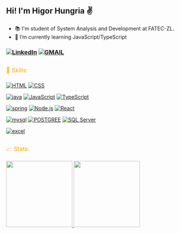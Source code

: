 ## Hi! I'm Higor Hungria ✌️

- 📚 I'm student of System Analysis and Development at FATEC-ZL.
- 🌱 I’m currently learning JavaScript/TypeScript

### [![LinkedIn](https://img.shields.io/badge/LinkedIn-0077B5?style=for-the-badge&logo=linkedin&logoColor=white)](https://www.linkedin.com/in/higor-hungria-1ba47a234/) [![GMAIL](https://img.shields.io/badge/Gmail-D14836?style=for-the-badge&logo=gmail&logoColor=white)](mailto:contatohigor.hungria466@gmail.com)
 ##
<div style="color: orange;"><font size="3"> 🚀 Skills:</font></div>

### 
[![HTML](https://img.shields.io/badge/HTML-239120?style=for-the-badge&logo=html5&logoColor=white)]() [![CSS](https://img.shields.io/badge/CSS-239120?&style=for-the-badge&logo=css3&logoColor=white)]() 

[![java](https://img.shields.io/badge/Java-ED8B00?style=for-the-badge&logo=openjdk&logoColor=white)]() [![JavaScript](https://img.shields.io/badge/JavaScript-F7DF1E?style=for-the-badge&logo=javascript&logoColor=black)]() [![TypeScript](https://img.shields.io/badge/TypeScript-007ACC?style=for-the-badge&logo=typescript&logoColor=white)]() 

[![spring](https://img.shields.io/badge/Spring-6DB33F?style=for-the-badge&logo=spring&logoColor=white)]() [![Node.js](https://img.shields.io/badge/Node.js-43853D?style=for-the-badge&logo=node.js&logoColor=white)]() [![React](https://img.shields.io/badge/React-20232A?style=for-the-badge&logo=react&logoColor=61DAFB)]()

[![mysql](https://img.shields.io/badge/MySQL-00000F?style=for-the-badge&logo=mysql&logoColor=white)]() [![POSTGREE](https://img.shields.io/badge/PostgreSQL-316192?style=for-the-badge&logo=postgresql&logoColor=white)]() [![SQL Server](https://img.shields.io/badge/SQLServer-00000F?style=for-the-badge&logo=SQLServer&logoColor=white)]()

[![excel](https://img.shields.io/badge/Microsoft_Excel-217346?style=for-the-badge&logo=microsoft-excel&logoColor=white)]()  
##
<!-- 'link com os icons -> ttps://dev.to/envoy_/150-badges-for-github-pnk'  -->
<div style="color: orange;"><font size="3"> 📈 Stats: </font></div>
<br>
<div>
  <a href="https://github.com/higur1">
  <img height="180em" src="https://github-readme-stats.vercel.app/api?username=higur1&show_icons=true&theme=vision-friendly-dark&include_all_commits=true&count_private=true">
  <img height="180em" src="https://github-readme-stats.vercel.app/api/top-langs/?username=higur1&layout=compact&langs_count=7&theme=vision-friendly-dark">
 </div>





